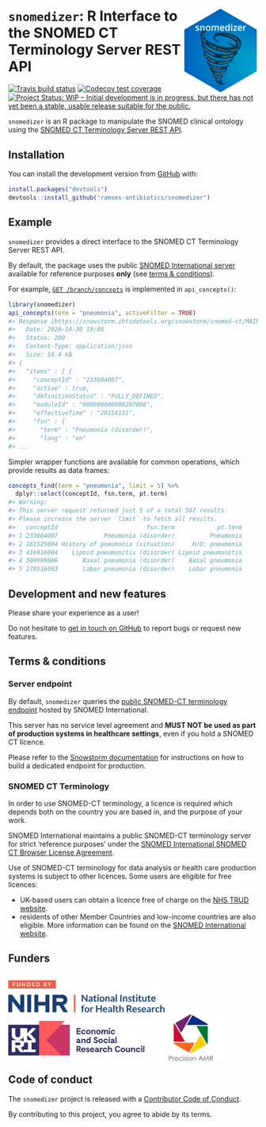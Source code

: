 
<!-- README.md is generated from README.Rmd. Please edit that file -->

# <img src="man/figures/logo.png" align="right" width="150px"/><code>snomedizer</code>: R Interface to the SNOMED CT Terminology Server REST API

<!-- badges: start -->

[![Travis build
status](https://travis-ci.com/ramses-antibiotics/snomedizer.svg?branch=master)](https://travis-ci.org/ramses-antibiotics/snomedizer)
[![Codecov test
coverage](https://codecov.io/gh/ramses-antibiotics/snomedizer/branch/master/graph/badge.svg)](https://codecov.io/gh/ramses-antibiotics/snomedizer?branch=master)
[![Project Status: WIP – Initial development is in progress, but there
has not yet been a stable, usable release suitable for the
public.](https://www.repostatus.org/badges/latest/wip.svg)](https://www.repostatus.org/#wip)

<!-- badges: end -->

<p class="lead">

<code>snomedizer</code> is an R package to manipulate the SNOMED
clinical ontology using the [SNOMED CT Terminology Server REST
API](https://github.com/IHTSDO/snowstorm).

</p>

## Installation

<!-- 
You can install the released version of snomedizer from [CRAN](https://CRAN.R-project.org) with:

``` r
install.packages("snomedizer")
```
-->

You can install the development version from
[GitHub](https://github.com/ramses-antibiotics/snomedizer) with:

``` r
install.packages("devtools")
devtools::install_github("ramses-antibiotics/snomedizer")
```

## Example

`snomedizer` provides a direct interface to the SNOMED CT Terminology
Server REST API.

By default, the package uses the public [SNOMED International
server](https://browser.ihtsdotools.org/snowstorm/snomed-ct/) available
for reference purposes **only** (see [terms &
conditions](#terms--conditions)).

For example, [`GET
/branch/concepts`](https://snowstorm.ihtsdotools.org/snowstorm/snomed-ct/swagger-ui.html#!/Concepts/findConceptsUsingGET)
is implemented in `api_concepts()`:

``` r
library(snomedizer)
api_concepts(term = "pneumonia", activeFilter = TRUE)
#> Response [https://snowstorm.ihtsdotools.org/snowstorm/snomed-ct/MAIN/concepts?term=pneumonia&limit=50&offset=0&activeFilter=TRUE]
#>   Date: 2020-10-30 19:00
#>   Status: 200
#>   Content-Type: application/json
#>   Size: 18.4 kB
#> {
#>   "items" : [ {
#>     "conceptId" : "233604007",
#>     "active" : true,
#>     "definitionStatus" : "FULLY_DEFINED",
#>     "moduleId" : "900000000000207008",
#>     "effectiveTime" : "20150131",
#>     "fsn" : {
#>       "term" : "Pneumonia (disorder)",
#>       "lang" : "en"
#> ...
```

Simpler wrapper functions are available for common operations, which
provide results as data frames:

``` r
concepts_find(term = "pneumonia", limit = 5) %>% 
  dplyr::select(conceptId, fsn.term, pt.term) 
#> Warning: 
#> This server request returned just 5 of a total 567 results.
#> Please increase the server `limit` to fetch all results.
#>   conceptId                         fsn.term            pt.term
#> 1 233604007             Pneumonia (disorder)          Pneumonia
#> 2 161525004 History of pneumonia (situation)     H/O: pneumonia
#> 3 416916004    Lipoid pneumonitis (disorder) Lipoid pneumonitis
#> 4 300999006       Basal pneumonia (disorder)    Basal pneumonia
#> 5 278516003       Lobar pneumonia (disorder)    Lobar pneumonia
```

## Development and new features

Please share your experience as a user\!

Do not hesitate to [get in touch on
GitHub](https://github.com/ramses-antibiotics/snomedizer/issues) to
report bugs or request new features.

## Terms & conditions

### Server endpoint

By default, `snomedizer` queries the [public SNOMED-CT terminology
endpoint](https://snowstorm.ihtsdotools.org/snowstorm/snomed-ct/swagger-ui.html)
hosted by SNOMED International.

This server has no service level agreement and **MUST NOT be used as
part of production systems in healthcare settings**, even if you hold a
SNOMED CT licence.

Please refer to the [Snowstorm
documentation](https://github.com/IHTSDO/snowstorm/blob/master/docs/getting-started.md)
for instructions on how to build a dedicated endpoint for production.

### SNOMED CT Terminology

In order to use SNOMED-CT terminology, a licence is required which
depends both on the country you are based in, and the purpose of your
work.

SNOMED International maintains a public SNOMED-CT terminology server for
strict ‘reference purposes’ under the [SNOMED International SNOMED CT
Browser License Agreement](https://browser.ihtsdotools.org/).

Use of SNOMED-CT terminology for data analysis or health care production
systems is subject to other licences. Some users are eligible for free
licences:

  - UK-based users can obtain a licence free of charge on the [NHS TRUD
    website](https://isd.digital.nhs.uk/trud3).
  - residents of other Member Countries and low-income countries are
    also eligible. More information can be found on the [SNOMED
    International
website](https://www.snomed.org/snomed-ct/get-snomed).

## Funders

<div style="display: table-cell;">

<a href="https://www.nihr.ac.uk/" ><img height="65px" style="vertical-align: bottom;" alt="National Institute of Health Research" src="man/figures/partner-logos/NIHR.svg" ></a>
  
<a href="https://www.esrc.ukri.org" ><img height="70px" style="vertical-align: bottom; bottom;margin-bottom: -7px;" alt="Economic and Social Research Council" src="man/figures/partner-logos/ESRC.svg" ></a>
  
<a href="https://www.ucl.ac.uk/infection-immunity/people/professor-judith-breuer/precision-amr"><img style="vertical-align: bottom;margin-bottom: -20px;" alt="Precision AMR" src="man/figures/partner-logos/pAMR.jpg" height="100px"></a>

</div>

## Code of conduct

The `snomedizer` project is released with a [Contributor Code of
Conduct](CODE_OF_CONDUCT.md).

By contributing to this project, you agree to abide by its terms.
